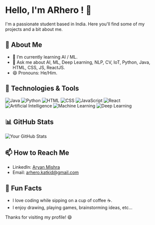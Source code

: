 # Hello, I'm ARhero ! 👋

I'm a passionate student based in India. Here you'll find some of my projects and a bit about me.

## 🚀 About Me

- 🌱 I’m currently learning AI / ML.
- 💬 Ask me about AI, ML, Deep Learning, NLP, CV, IoT, Python, Java, HTML, CSS, JS, ReactJS.
- 😄 Pronouns: He/Him.

## 🔧 Technologies & Tools

![Java](https://img.shields.io/badge/-Java-333333?style=flat&logo=java&logoColor=orange)
![Python](https://img.shields.io/badge/-Python-333333?style=flat&logo=python&logoColor=blue)
![HTML](https://img.shields.io/badge/-HTML-333333?style=flat&logo=html5&logoColor=orange)
![CSS](https://img.shields.io/badge/-CSS-333333?style=flat&logo=css3&logoColor=blue)
![JavaScript](https://img.shields.io/badge/-JavaScript-333333?style=flat&logo=javascript&logoColor=yellow)
![React](https://img.shields.io/badge/-React-333333?style=flat&logo=react&logoColor=blue)
![Artificial Intelligence](https://img.shields.io/badge/-Artificial%20Intelligence-333333?style=flat&logo=python&logoColor=orange)
![Machine Learning](https://img.shields.io/badge/-Machine%20Learning-333333?style=flat&logo=python&logoColor=blue)
![Deep Learning](https://img.shields.io/badge/-Deep%20Learning-333333?style=flat&logo=python&logoColor=red)

## 📊 GitHub Stats

![Your GitHub Stats](https://github-readme-stats.vercel.app/api?username=ARhero&show_icons=true&count_private=true&hide=contribs,prs&theme=radical)

<!--## 📈 My Projects

- [Project 1](https://github.com/YourUsername/Project1): Brief description of the project.
- [Project 2](https://github.com/YourUsername/Project2): Brief description of the project.
- [Project 3](https://github.com/YourUsername/Project3): Brief description of the project. -->

## 📫 How to Reach Me

- LinkedIn: [Aryan Mishra](https://www.linkedin.com/in/-aryan-mishra-/)
- Email: arhero.katkid@gmail.com

## 🎉 Fun Facts

- I love coding while sipping on a cup of coffee ☕.
- I enjoy drawing, playing games, brainstorming ideas, etc...

Thanks for visiting my profile! 😄

